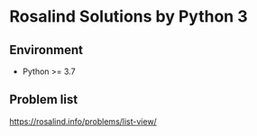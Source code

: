 # Rosalind Solutions by Python 3

## Environment

- Python >= 3.7

## Problem list

https://rosalind.info/problems/list-view/

